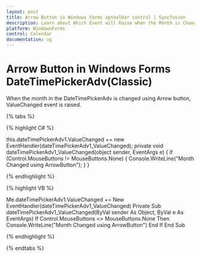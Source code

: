 ```yaml
---
layout: post
title: Arrow Button in Windows Forms xptoolbar control | Syncfusion
description: Learn about Which Event will Raise when the Month is Changed using Arrow Button support in Syncfusion Windows Forms DateTimePickerAdv control and more.
platform: WindowsForms
control: Calendar 
documentation: ug
---
```

# Arrow Button in Windows Forms DateTimePickerAdv(Classic)

When the month in the DateTimePickerAdv is changed using Arrow button, ValueChanged event is raised.

{% tabs %}

{% highlight C#  %}

this.dateTimePickerAdv1.ValueChanged += new EventHandler(dateTimePickerAdv1_ValueChanged);
private void dateTimePickerAdv1_ValueChanged(object sender, EventArgs e)
{
    if (Control.MouseButtons != MouseButtons.None)
    {
        Console.WriteLine("Month Changed using ArrowButton");
    }
}

{% endhighlight  %}

{% highlight VB  %}

Me.dateTimePickerAdv1.ValueChanged += New EventHandler(dateTimePickerAdv1_ValueChanged)
Private Sub dateTimePickerAdv1_ValueChanged(ByVal sender As Object, ByVal e As EventArgs)
    If Control.MouseButtons <> MouseButtons.None Then
        Console.WriteLine("Month Changed using ArrowButton")
    End If
End Sub

{% endhighlight   %}

{% endtabs %}
